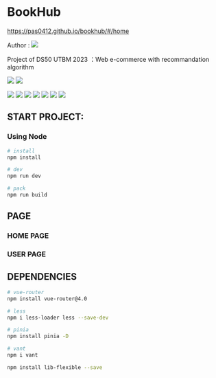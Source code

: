 # BookHub 
https://pas0412.github.io/bookhub/#/home

Author : [![](https://img.shields.io/badge/@Pas0412-grey)](https://github.com/Pas0412)

Project of DS50 UTBM 2023 ：Web e-commerce with recommandation algorithm

![](https://img.shields.io/badge/IDE-VSCODE-007ACC?style=flat&logo=visual-studio-code)
![](https://img.shields.io/badge/Platform-MacOS&emsp;Ventura&emsp;13.0.1-000000?style=flat&logo=apple)

![](https://img.shields.io/badge/Node.js-v18.15.0-CB3837?style=for-the-badge&logo=npm)
![](https://img.shields.io/badge/Npm-v9.5.0-339933?style=for-the-badge&logo=node.js)
![](https://img.shields.io/badge/Vue-v3.2.47-4fc08d?style=for-the-badge&logo=vue.js)
![](https://img.shields.io/badge/Vite-v4.2.0-646CFF?style=for-the-badge&logo=vite)
![](https://img.shields.io/badge/Pinia-v2.0.34-yellow?style=for-the-badge&logo=pinia)
![](https://img.shields.io/badge/Vant-v4.1.0-lightblue?style=for-the-badge&logo=vant)
![](https://img.shields.io/badge/Less-v4.1.3-1D365D?style=for-the-badge&logo=less)

## START PROJECT:

### Using Node
``` bash
# install
npm install

# dev
npm run dev

# pack
npm run build
```

## PAGE

###  HOME PAGE

### USER PAGE

## DEPENDENCIES
``` bash
# vue-router
npm install vue-router@4.0 

# less
npm i less-loader less --save-dev

# pinia
npm install pinia -D

# vant
npm i vant

npm install lib-flexible --save
```
